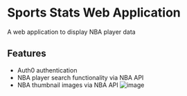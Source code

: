 # Sports Stats Web Application
A web application to display NBA player data

## Features

- Auth0 authentication
- NBA player search functionality via NBA API
- NBA thumbnail images via NBA API
![image](https://github.com/sam-muldrow/sports-by-ai/assets/24755590/e512f04c-ecae-41b1-a4f9-7cb02d6fdddb)
